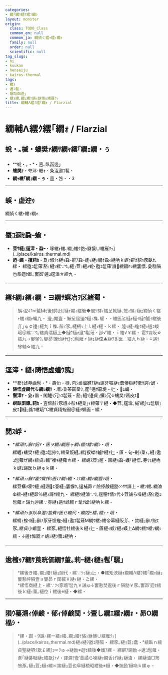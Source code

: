 ```yaml
---
categories:
- 繝｢繝ｳ繧ｹ繧ｿ繝ｼ
layout: monster
origin:
  class: TODO_Class
  common_en: null
  common_ja: 繝偵く繧ｬ繧ｨ繝ｫ
  family: null
  order: null
  scientific: null
tag_slugs:
- hi
- kuukan
- henseiju
- kairos-thermal
tags:
- 轣ｫ
- 遨ｺ髢・
- 螟臥函迯｣
- 繧ｫ繧､繝ｭ繧ｹ貉ｯ貅懊∪繧雁ｸｯ
title: 繝輔Λ繧ｸ繧｢繝ｫ / Flarzial
---
```


# 繝輔Λ繧ｸ繧｢繝ｫ / Flarzial

## 蛻・｡槭・螻樊ｧ繝ｻ繝ｬ繧｢繝ｪ繝・ぅ

* **蛻・｡・*・壼､臥函迯｣  
* **螻樊ｧ**・夸沐･轣ｫ・条沍遨ｺ髢・ 
* **繝ｬ繧｢繝ｪ繝・ぅ**・壺・笘・・3

---

## 蜈・虚迚ｩ
繝偵く繧ｬ繧ｨ繝ｫ

---

## 蜃ｺ迴ｾ蝨ｰ蝓・

* **荳ｻ縺ｪ逕滓・蝨ｰ**・喙繧ｫ繧､繝ｭ繧ｹ貉ｯ貅懊∪繧雁ｸｯ](../place/kairos_thermal.md)  
* **迺ｰ蠅・擅莉ｶ**・夐ｫ俶ｸｩ縺ｮ蝨ｰ辭ｱ蝨ｰ蟶ｯ縺ｫ轤ｹ蝨ｨ縺吶ｋ螟ｩ辟ｶ貂ｩ豕臥ｾ､縲・ 
縲遨ｺ髢薙′豁ｪ縺ｿ縲∵ｳ｡縺ｮ荳ｭ縺ｫ蛻･遨ｺ髢薙′譏繧願ｾｼ繧窶懷､夐㍾隕也阜迴ｾ雎｡窶昴′逋ｺ逕溘☆繧九・

---

## 繧ｷ繝ｫ繧ｨ繝・ヨ繝ｻ螟冶ｦ区緒蜀・

> 蜈ｨ髟ｷ1m蜑榊ｾ後∫帥迥ｶ縺ｫ閹ｨ繧後◆閻ｹ驛ｨ繧呈戟縺､蟾ｨ螟ｧ縺ｪ繝偵く繧ｬ繧ｨ繝ｫ蝙九・ 
> 逧ｮ閹壹・鮟呈屆遏ｳ縺ｨ襍､驩・・繧医≧縺ｫ縺ｲ縺ｳ蜑ｲ繧後∬｣ゅ￠逶ｮ縺九ｉ襍､辭ｱ豕｡縺梧ｼ上ｌ縺ｦ縺・ｋ縲・ 
> 逵ｼ縺ｯ蟶ｸ縺ｫ逋ｺ蜈峨＠縲∵ｳ｡繧貞瑞縺上◆縺ｳ縺ｫ遨ｺ髢薙・邵√′繧・ｉ繧√￥縲・ 
> 霍ｳ霄阪☆繧九→窶懈ｳ｡窶昴′蠑ｾ縺代∫ｩｺ髢薙ｒ縺ｭ縺倥▲縺ｦ豸医∴繧九ｈ縺・↓遘ｻ蜍輔☆繧九・

---

## 逕滓・縺ｨ陦悟虚蝗ｳ隗｣

* **豢ｻ蜍墓凾髢・*・壽仂・槫､包ｼ丞慍辭ｱ縺ｮ螟牙喧縺ｫ蠢懊§縺ｦ豢ｻ諤ｧ蛹・ 
* **陦悟虚繝代ち繝ｼ繝ｳ**・壻ｼ乗茶竊呈ｳ｡霆｢遘ｻ竊堤・辷・ｴ蝙・ 
* **鬟滓ｧ**・夐ｫ倡・闖鯉ｼ冗ｩｺ髢薙・豁ｪ縺ｿ邊貞ｭ撰ｼ冗↓螻樊ｧ鬲皮ｴ  
* **螟臥函譚｡莉ｶ**・壼慍辭ｱ豕峨↓髟ｷ縺乗｣ｲ繧薙〒縺・◆荳｡逕滄｡槭′縲∫ｩｺ髢馴ｭ皮ｴ縺ｮ謠ｺ繧峨℃繧貞精蜿弱＠縺ｦ螟画・縲・

---

## 閭ｽ蜉・

* **縲頑ｳ｡辭ｱ貂ｦ・医ヲ繝ｼ繝医ヶ繝ｪ繧ｹ繧ｿ繝ｼ・峨・*  
縲轣ｫ螻樊ｧ縺ｮ遨ｺ髢捺ｳ｡繧呈叛縺｡縲∫捩蠑ｾ轤ｹ縺ｧ辷・匱・句ｰ剰ｦ乗ｨ｡縺ｪ遨ｺ髢薙ぜ繝ｬ繧貞ｼ輔″襍ｷ縺薙☆縲・ 
縲蜻ｽ荳ｭ邂・園縺ｮ蝨ｰ蠖｢縺悟､芽ｳｪ縺吶ｋ蝣ｴ蜷医ｂ縺ゅｋ縲・

* **縲頑ｭｪ辭ｱ霍ｳ霄搾ｼ医け繝ｩ繝・け繝ｪ繝ｼ繝暦ｼ峨・*  
縲荳蠎ｦ霍ｳ縺ｭ縺溷ｴ謇縺ｮ窶懈ｳ｡逞補昴ｒ險倬鹸縺励∽ｻｻ諢上・繧ｿ繧､繝溘Φ繧ｰ縺ｧ縺昴％縺ｫ謌ｻ繧九・ 
縲縺ｾ縺溘∵ｳ｡逞穂ｻ倩ｿ代↓荳譎ら噪縺ｪ豁ｪ遨ｺ髢薙ｒ谿九＠縲∵雰縺ｮ遘ｻ蜍輔ｒ髦ｻ螳ｳ縺吶ｋ縲・

* **縲頑ｸｩ豕臥阜遨ｿ蟄費ｼ医せ繝代・繝悶Ξ繧､繧ｯ・峨・*  
縲蜻ｨ蝗ｲ縺ｮ辭ｱ豕牙慍蟶ｯ縺ｨ遨ｺ髢薙Μ繝ｳ繧ｯ繧帝幕縺阪∬､・焚縺ｮ辭ｱ豌ｴ豕｡繧貞小蝟壹・ 
縲豕｡縺悟牡繧後ｋ縺ｨ辷・匱縺ｨ蜈ｱ縺ｫ蟆上Δ繝ｳ繧ｹ繧ｿ繝ｼ繧・↓邊ｾ髴翫ｒ蜻ｼ縺ｳ蜃ｺ縺吶・

---

## 逾櫁ｩｱ繝ｻ莨晄価繝ｻ菫｡莉ｰ縺ｨ縺ｮ髢｢騾｣

> *縲後き繧､繝ｭ繧ｹ縺ｮ豌代・縲∵ｹｯ縺ｮ辷・●繧矩浹縺ｫ繝輔Λ繧ｸ繧｢繝ｫ縺ｮ窶懃岼隕壹ａ窶昴ｒ閨槭￥縺ｨ縺・≧縲・  
> *縲悟商縺上・縲∵ｸｩ豕峨′髢九￥譎ゅ↓窶懃焚逡後ｒ隕励￥豕｡窶昴′迴ｾ繧後ｋ縺ｨ菫｡縺倥ｉ繧後※縺・◆縲・

---

## 隕ｳ蟇溯ｨ倬鹸・郁ｨ倬鹸閠・ｼ壹し繝ｴ繧ｧ繝ｫ・昴Ο繝橸ｼ・

> *縲・譛・9譌･縲ー繧ｫ繧､繝ｭ繧ｹ貉ｯ貅懊∪繧雁ｸｯ](../place/kairos_thermal.md)縺ｫ縺ｦ遒ｺ隱阪・ 
縲豕｡縺ｮ荳ｭ蠢・°繧臥ｎ繧貞聖縺堺ｸ翫￡縲∫ｪ∝ｦゅ→縺励※迴ｾ繧後◆蠖ｱ縲・ 
縲辭ｱ豌励→遨ｺ髢薙・豕｢縺碁㍾縺ｪ繧翫∫ｧ√・諢溯ｦ壹′荳譎ら噪縺ｫ繝舌げ縺｣縺溘・ 
縲縺溘□笏笏豕｡縺ｮ荳ｭ縺ｫ縲∝挨縺ｮ荳也阜縺梧昭繧後※縺・◆豌励′縺吶ｋ縲ゅ・